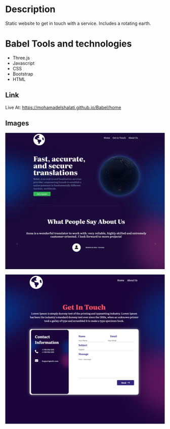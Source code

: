 # Description
Static website to get in touch with a service. Includes a rotating earth.


# Babel Tools and technologies
* Three.js
* Javascript
* CSS
* Bootstrap
* HTML


## Link
Live At: https://mohamadelshalati.github.io/Babel/home

## Images

![home page screenshots](img/Babel.jpg)

![contact me](./img/contactme.png)


 
